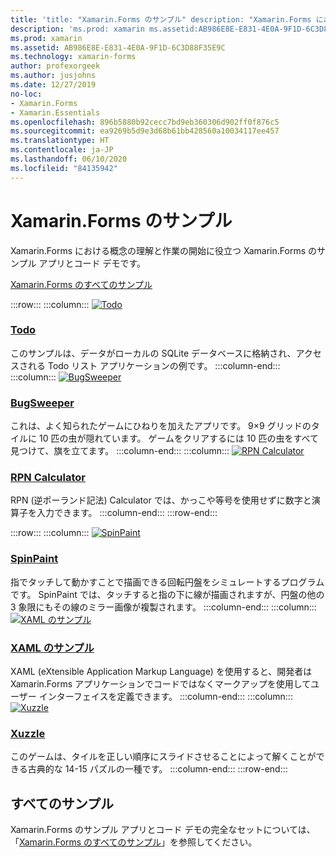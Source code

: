 ```yaml
---
title: 'title: "Xamarin.Forms のサンプル" description: "Xamarin.Forms における概念の理解と作業の開始に役立つ Xamarin.Forms のサンプル アプリとコード デモです。"'
description: 'ms.prod: xamarin ms.assetid:AB986E8E-E831-4E0A-9F1D-6C3D88F35E9C ms.technology: xamarin-forms author: profexorgeek ms.author: jusjohns ms.date:12/27/2019 no-loc: [Xamarin.Forms, Xamarin.Essentials]'
ms.prod: xamarin
ms.assetid: AB986E8E-E831-4E0A-9F1D-6C3D88F35E9C
ms.technology: xamarin-forms
author: profexorgeek
ms.author: jusjohns
ms.date: 12/27/2019
no-loc:
- Xamarin.Forms
- Xamarin.Essentials
ms.openlocfilehash: 896b5880b92cecc7bd9eb360306d902ff0f876c5
ms.sourcegitcommit: ea9269b5d9e3d68b61bb428560a10034117ee457
ms.translationtype: HT
ms.contentlocale: ja-JP
ms.lasthandoff: 06/10/2020
ms.locfileid: "84135942"
---
```

# <a name="xamarinforms-samples"></a>Xamarin.Forms のサンプル

Xamarin.Forms における概念の理解と作業の開始に役立つ Xamarin.Forms のサンプル アプリとコード デモです。

[Xamarin.Forms のすべてのサンプル](https://docs.microsoft.com/samples/browse/?products=xamarin&term=Xamarin.Forms)

:::row:::
    :::column:::
[![Todo](images/todo.png)](https://docs.microsoft.com/samples/xamarin/xamarin-forms-samples/todo/)

### <a name="todo"></a>[Todo](https://docs.microsoft.com/samples/xamarin/xamarin-forms-samples/todo/)

このサンプルは、データがローカルの SQLite データベースに格納され、アクセスされる Todo リスト アプリケーションの例です。
    :::column-end:::
    :::column:::
[![BugSweeper](images/bugsweeper.png)](https://docs.microsoft.com/samples/xamarin/xamarin-forms-samples/bugsweeper/)

### <a name="bugsweeper"></a>[BugSweeper](https://docs.microsoft.com/samples/xamarin/xamarin-forms-samples/bugsweeper/)

これは、よく知られたゲームにひねりを加えたアプリです。 9×9 グリッドのタイルに 10 匹の虫が隠れています。 ゲームをクリアするには 10 匹の虫をすべて見つけて、旗を立てます。
    :::column-end:::
    :::column:::
[![RPN Calculator](images/rpncalc.png)](https://docs.microsoft.com/samples/xamarin/xamarin-forms-samples/rpncalculator/)

### <a name="rpn-calculator"></a>[RPN Calculator](https://docs.microsoft.com/samples/xamarin/xamarin-forms-samples/rpncalculator/)

RPN (逆ポーランド記法) Calculator では、かっこや等号を使用せずに数字と演算子を入力できます。
    :::column-end:::
:::row-end:::

:::row:::
    :::column:::
[![SpinPaint](images/spinpaint.png)](https://docs.microsoft.com/samples/xamarin/xamarin-forms-samples/skiasharpforms-spinpaint/)

### <a name="spinpaint"></a>[SpinPaint](https://docs.microsoft.com/samples/xamarin/xamarin-forms-samples/skiasharpforms-spinpaint/)

指でタッチして動かすことで描画できる回転円盤をシミュレートするプログラムです。 SpinPaint では、タッチすると指の下に線が描画されますが、円盤の他の 3 象限にもその線のミラー画像が複製されます。
    :::column-end:::
    :::column:::
[![XAML のサンプル](images/xaml.png)](https://docs.microsoft.com/samples/xamarin/xamarin-forms-samples/xamlsamples/)

### <a name="xaml-samples"></a>[XAML のサンプル](https://docs.microsoft.com/samples/xamarin/xamarin-forms-samples/xamlsamples/)

XAML (eXtensible Application Markup Language) を使用すると、開発者は Xamarin.Forms アプリケーションでコードではなくマークアップを使用してユーザー インターフェイスを定義できます。
    :::column-end:::
        :::column:::
[![Xuzzle](images/xuzzle.png)](https://docs.microsoft.com/samples/xamarin/mobile-samples/liveplayer-xamagonxuzzlelp/)

### <a name="xuzzle"></a>[Xuzzle](https://docs.microsoft.com/samples/xamarin/mobile-samples/liveplayer-xamagonxuzzlelp/)

このゲームは、タイルを正しい順序にスライドさせることによって解くことができる古典的な 14-15 パズルの一種です。
    :::column-end:::
:::row-end:::

## <a name="all-samples"></a>すべてのサンプル

Xamarin.Forms のサンプル アプリとコード デモの完全なセットについては、「[Xamarin.Forms のすべてのサンプル](https://docs.microsoft.com/samples/browse/?products=xamarin&term=Xamarin.Forms)」を参照してください。